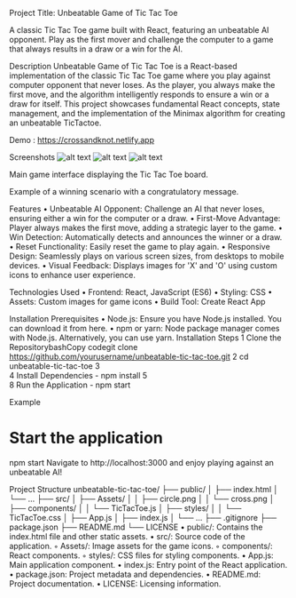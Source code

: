 Project Title: Unbeatable Game of Tic Tac Toe

A classic Tic Tac Toe game built with React, featuring an unbeatable AI opponent. Play as the first mover and challenge the computer to a game that always results in a draw or a win for the AI.


Description
Unbeatable Game of Tic Tac Toe is a React-based implementation of the classic Tic Tac Toe game where you play against computer opponent that never loses. As the player, you always make the first move, and the algorithm intelligently responds to ensure a win or a draw for itself. This project showcases fundamental React concepts, state management, and the implementation of the Minimax algorithm for creating an unbeatable TicTactoe.

Demo : https://crossandknot.netlify.app

Screenshots
![alt text](<Screenshot 2024-09-21 at 6.57.32 PM.png>)
![alt text](<Screenshot 2024-09-21 at 6.57.43 PM-2.png>)
![alt text](<Screenshot 2024-09-21 at 6.58.00 PM-1.png>)

Main game interface displaying the Tic Tac Toe board.



Example of a winning scenario with a congratulatory message.


Features
	•	Unbeatable AI Opponent: Challenge an AI that never loses, ensuring either a win for the computer or a draw.
	•	First-Move Advantage: Player always makes the first move, adding a strategic layer to the game.
	•	Win Detection: Automatically detects and announces the winner or a draw.
	•	Reset Functionality: Easily reset the game to play again.
	•	Responsive Design: Seamlessly plays on various screen sizes, from desktops to mobile devices.
	•	Visual Feedback: Displays images for 'X' and 'O' using custom icons to enhance user experience.

Technologies Used
	•	Frontend: React, JavaScript (ES6)
	•	Styling: CSS
	•	Assets: Custom images for game icons
	•	Build Tool: Create React App

Installation
Prerequisites
	•	Node.js: Ensure you have Node.js installed. You can download it from here.
	•	npm or yarn: Node package manager comes with Node.js. Alternatively, you can use yarn.
Installation Steps
	1	Clone the RepositorybashCopy codegit clone https://github.com/yourusername/unbeatable-tic-tac-toe.git
	2	cd unbeatable-tic-tac-toe
	3	
	4	Install Dependencies - npm install
	5	
	8	Run the Application - npm start

Example
# Start the application
npm start
Navigate to http://localhost:3000 and enjoy playing against an unbeatable AI!

Project Structure
unbeatable-tic-tac-toe/
├── public/
│   ├── index.html
│   └── ...
├── src/
│   ├── Assets/
│   │   ├── circle.png
│   │   └── cross.png
│   ├── components/
│   │   └── TicTacToe.js
│   ├── styles/
│   │   └── TicTacToe.css
│   ├── App.js
│   ├── index.js
│   └── ...
├── .gitignore
├── package.json
├── README.md
└── LICENSE
	•	public/: Contains the index.html file and other static assets.
	•	src/: Source code of the application.
	◦	Assets/: Image assets for the game icons.
	◦	components/: React components.
	◦	styles/: CSS files for styling components.
	•	App.js: Main application component.
	•	index.js: Entry point of the React application.
	•	package.json: Project metadata and dependencies.
	•	README.md: Project documentation.
	•	LICENSE: Licensing information.

